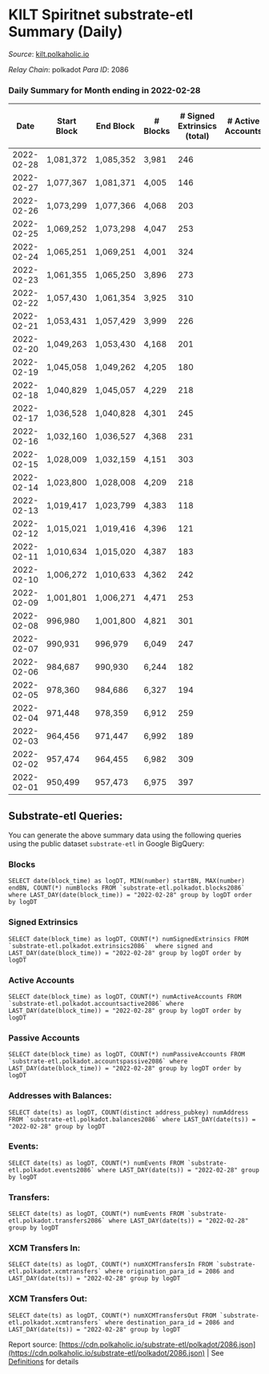 # KILT Spiritnet substrate-etl Summary (Daily)

_Source_: [kilt.polkaholic.io](https://kilt.polkaholic.io)

*Relay Chain*: polkadot
*Para ID*: 2086



### Daily Summary for Month ending in 2022-02-28


| Date | Start Block | End Block | # Blocks | # Signed Extrinsics (total) | # Active Accounts | # Passive | # New | # Addresses with Balances | # Events | # Transfers | # XCM Transfers In | # XCM Transfers Out | Issues | 
| ---- | ----------- | --------- | -------- | --------------------------- | ----------------- | --------- | ----- | ------------------------- | -------- | ----------- | ------------------ | ------------------- | ------ |
| 2022-02-28 | 1,081,372 | 1,085,352 | 3,981 | 246 |  |  |  | 12,553 | 288,638 | 155 ($524,000.12) |   |   |  |
| 2022-02-27 | 1,077,367 | 1,081,371 | 4,005 | 146 |  |  |  | 12,524 | 287,306 | 76 ($113,133.91) |   |   |  |
| 2022-02-26 | 1,073,299 | 1,077,366 | 4,068 | 203 |  |  |  | 12,516 | 291,813 | 125 ($425,214.66) |   |   |  |
| 2022-02-25 | 1,069,252 | 1,073,298 | 4,047 | 253 |  |  |  | 12,512 | 286,490 | 153 ($473,640.78) |   |   |  |
| 2022-02-24 | 1,065,251 | 1,069,251 | 4,001 | 324 |  |  |  | 12,500 | 280,705 | 201 ($1,487,908.15) |   |   |  |
| 2022-02-23 | 1,061,355 | 1,065,250 | 3,896 | 273 |  |  |  | 12,486 | 269,026 | 149 ($259,845.06) |   |   |  |
| 2022-02-22 | 1,057,430 | 1,061,354 | 3,925 | 310 |  |  |  | 12,474 | 268,091 | 193 ($853,860.58) |   |   |  |
| 2022-02-21 | 1,053,431 | 1,057,429 | 3,999 | 226 |  |  |  | 12,458 | 276,712 | 120 ($134,990.18) |   |   |  |
| 2022-02-20 | 1,049,263 | 1,053,430 | 4,168 | 201 |  |  |  | 12,443 | 285,978 | 111 ($213,189.49) |   |   |  |
| 2022-02-19 | 1,045,058 | 1,049,262 | 4,205 | 180 |  |  |  | 12,428 | 283,239 | 78 ($68,735.45) |   |   |  |
| 2022-02-18 | 1,040,829 | 1,045,057 | 4,229 | 218 |  |  |  | 12,421 | 282,467 | 111 ($215,966.04) |   |   |  |
| 2022-02-17 | 1,036,528 | 1,040,828 | 4,301 | 245 |  |  |  | 12,412 | 281,698 | 112 ($227,755.49) |   |   |  |
| 2022-02-16 | 1,032,160 | 1,036,527 | 4,368 | 231 |  |  |  | 12,401 | 282,360 | 110 ($196,027.22) |   |   |  |
| 2022-02-15 | 1,028,009 | 1,032,159 | 4,151 | 303 |  |  |  | 12,391 | 259,868 | 153 ($565,535.89) |   |   |  |
| 2022-02-14 | 1,023,800 | 1,028,008 | 4,209 | 218 |  |  |  | 12,380 | 244,040 | 83 ($220,859.85) |   |   |  |
| 2022-02-13 | 1,019,417 | 1,023,799 | 4,383 | 118 |  |  |  | 12,371 | 247,353 | 44 ($150,891.27) |   |   |  |
| 2022-02-12 | 1,015,021 | 1,019,416 | 4,396 | 121 |  |  |  | 12,369 | 247,508 | 64 ($142,334.34) |   |   |  |
| 2022-02-11 | 1,010,634 | 1,015,020 | 4,387 | 183 |  |  |  | 12,364 | 248,140 | 91 ($506,378.58) |   |   |  |
| 2022-02-10 | 1,006,272 | 1,010,633 | 4,362 | 242 |  |  |  | 12,360 | 247,559 | 123 ($1,618,760.12) |   |   |  |
| 2022-02-09 | 1,001,801 | 1,006,271 | 4,471 | 253 |  |  |  | 12,356 | 253,611 | 153 ($445,580.62) |   |   |  |
| 2022-02-08 | 996,980 | 1,001,800 | 4,821 | 301 |  |  |  | 12,352 | 273,573 | 171 ($1,298,180.31) |   |   |  |
| 2022-02-07 | 990,931 | 996,979 | 6,049 | 247 |  |  |  | 12,343 | 341,458 | 145 ($232,139.31) |   |   |  |
| 2022-02-06 | 984,687 | 990,930 | 6,244 | 182 |  |  |  | 12,334 | 351,670 | 97 ($177,612.77) |   |   |  |
| 2022-02-05 | 978,360 | 984,686 | 6,327 | 194 |  |  |  | 12,327 | 356,630 | 112 ($263,463.69) |   |   |  |
| 2022-02-04 | 971,448 | 978,359 | 6,912 | 259 |  |  |  | 12,319 | 390,637 | 152 ($356,692.86) |   |   |  |
| 2022-02-03 | 964,456 | 971,447 | 6,992 | 189 |  |  |  | 12,313 | 394,367 | 91 ($137,564.31) |   |   |  |
| 2022-02-02 | 957,474 | 964,455 | 6,982 | 309 |  |  |  | 12,309 | 395,037 | 177 ($787,792.72) |   |   |  |
| 2022-02-01 | 950,499 | 957,473 | 6,975 | 397 |  |  |  | 12,292 | 394,585 | 199 ($578,159.05) |   |   |  |

## Substrate-etl Queries:
You can generate the above summary data using the following queries using the public dataset `substrate-etl` in Google BigQuery:


### Blocks
```
SELECT date(block_time) as logDT, MIN(number) startBN, MAX(number) endBN, COUNT(*) numBlocks FROM `substrate-etl.polkadot.blocks2086`  where LAST_DAY(date(block_time)) = "2022-02-28" group by logDT order by logDT
```


### Signed Extrinsics
```
SELECT date(block_time) as logDT, COUNT(*) numSignedExtrinsics FROM `substrate-etl.polkadot.extrinsics2086`  where signed and LAST_DAY(date(block_time)) = "2022-02-28" group by logDT order by logDT
```


### Active Accounts
```
SELECT date(block_time) as logDT, COUNT(*) numActiveAccounts FROM `substrate-etl.polkadot.accountsactive2086` where LAST_DAY(date(block_time)) = "2022-02-28" group by logDT order by logDT
```


### Passive Accounts
```
SELECT date(block_time) as logDT, COUNT(*) numPassiveAccounts FROM `substrate-etl.polkadot.accountspassive2086` where LAST_DAY(date(block_time)) = "2022-02-28" group by logDT order by logDT
```


### Addresses with Balances:
```
SELECT date(ts) as logDT, COUNT(distinct address_pubkey) numAddress FROM `substrate-etl.polkadot.balances2086` where LAST_DAY(date(ts)) = "2022-02-28" group by logDT
```


### Events:
```
SELECT date(ts) as logDT, COUNT(*) numEvents FROM `substrate-etl.polkadot.events2086` where LAST_DAY(date(ts)) = "2022-02-28" group by logDT
```


### Transfers:
```
SELECT date(ts) as logDT, COUNT(*) numEvents FROM `substrate-etl.polkadot.transfers2086` where LAST_DAY(date(ts)) = "2022-02-28" group by logDT
```


### XCM Transfers In:
```
SELECT date(ts) as logDT, COUNT(*) numXCMTransfersIn FROM `substrate-etl.polkadot.xcmtransfers` where origination_para_id = 2086 and LAST_DAY(date(ts)) = "2022-02-28" group by logDT
```


### XCM Transfers Out:
```
SELECT date(ts) as logDT, COUNT(*) numXCMTransfersOut FROM `substrate-etl.polkadot.xcmtransfers` where destination_para_id = 2086 and LAST_DAY(date(ts)) = "2022-02-28" group by logDT
```



Report source: [https://cdn.polkaholic.io/substrate-etl/polkadot/2086.json](https://cdn.polkaholic.io/substrate-etl/polkadot/2086.json) | See [Definitions](/DEFINITIONS.md) for details

